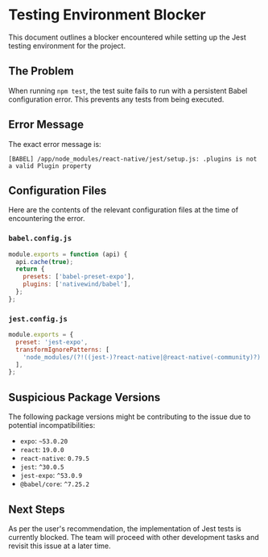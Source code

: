 # Testing Environment Blocker

This document outlines a blocker encountered while setting up the Jest testing environment for the project.

## The Problem

When running `npm test`, the test suite fails to run with a persistent Babel configuration error. This prevents any tests from being executed.

## Error Message

The exact error message is:
```
[BABEL] /app/node_modules/react-native/jest/setup.js: .plugins is not a valid Plugin property
```

## Configuration Files

Here are the contents of the relevant configuration files at the time of encountering the error.

### `babel.config.js`
```javascript
module.exports = function (api) {
  api.cache(true);
  return {
    presets: ['babel-preset-expo'],
    plugins: ['nativewind/babel'],
  };
};
```

### `jest.config.js`
```javascript
module.exports = {
  preset: 'jest-expo',
  transformIgnorePatterns: [
    'node_modules/(?!((jest-)?react-native|@react-native(-community)?)|expo(nent)?|@expo(nent)?/.*|@expo-google-fonts/.*|react-navigation|@react-navigation/.*|@unimodules/.*|unimodules|sentry-expo|native-base|react-native-svg)',
  ],
};
```

## Suspicious Package Versions

The following package versions might be contributing to the issue due to potential incompatibilities:

- `expo`: `~53.0.20`
- `react`: `19.0.0`
- `react-native`: `0.79.5`
- `jest`: `^30.0.5`
- `jest-expo`: `^53.0.9`
- `@babel/core`: `^7.25.2`

## Next Steps

As per the user's recommendation, the implementation of Jest tests is currently blocked. The team will proceed with other development tasks and revisit this issue at a later time.
